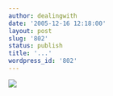 ```yaml
---
author: dealingwith
date: '2005-12-16 12:18:00'
layout: post
slug: '802'
status: publish
title: '...'
wordpress_id: '802'
---
```


![][1]

   [1]: http://danielsjourney.com/blog/files/2005/12/zzzzzz7654299.jpg

